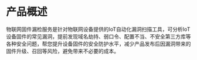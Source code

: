 # 产品概述

物联网固件漏检服务是针对物联网设备提供的IoT自动化漏洞扫描工具，可分析IoT设备固件的常见漏洞，提前发现域名劫持、弱口令、配置不当、不安全第三方库等各种安全问题，帮您提升设备固件的安全防护水平，减少产品发布后因漏洞带来的固件升级、召回等风险，避免带来不必要的成本。